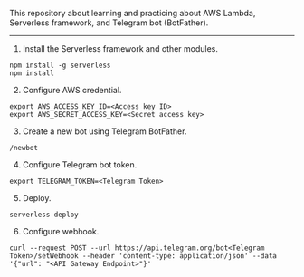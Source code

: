 This repository about learning and practicing about AWS Lambda, Serverless framework, and Telegram bot (BotFather).

___

1. Install the Serverless framework and other modules.

```
npm install -g serverless
npm install
```
2. Configure AWS credential.
```
export AWS_ACCESS_KEY_ID=<Access key ID>
export AWS_SECRET_ACCESS_KEY=<Secret access key>
```
3. Create a new bot using Telegram BotFather.
```
/newbot
```
4. Configure Telegram bot token.
```
export TELEGRAM_TOKEN=<Telegram Token>
```
5. Deploy.
```
serverless deploy
```
6. Configure webhook.
```
curl --request POST --url https://api.telegram.org/bot<Telegram Token>/setWebhook --header 'content-type: application/json' --data '{"url": "<API Gateway Endpoint>"}'
```

